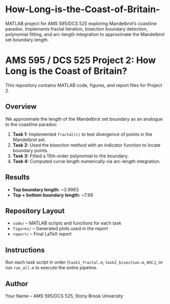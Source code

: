 # How-Long-is-the-Coast-of-Britain-
MATLAB project for AMS 595/DCS 525 exploring Mandelbrot’s coastline paradox. Implements fractal iteration, bisection boundary detection, polynomial fitting, and arc-length integration to approximate the Mandelbrot set boundary length.
# AMS 595 / DCS 525 Project 2: How Long is the Coast of Britain?

This repository contains MATLAB code, figures, and report files for Project 2.

## Overview
We approximate the length of the Mandelbrot set boundary as an analogue to the coastline paradox:
1. **Task 1:** Implemented `fractal(c)` to test divergence of points in the Mandelbrot set.
2. **Task 2:** Used the bisection method with an indicator function to locate boundary points.
3. **Task 3:** Fitted a 15th-order polynomial to the boundary.
4. **Task 4:** Computed curve length numerically via arc-length integration.

## Results
- **Top boundary length:** ~3.9963  
- **Top + bottom boundary length:** ~7.99  

## Repository Layout
- `code/` – MATLAB scripts and functions for each task  
- `figures/` – Generated plots used in the report  
- `report/` – Final LaTeX report  

## Instructions
Run each task script in order (`task1_fractal.m`, `task2_bisection.m`, etc.), or run `run_all.m` to execute the entire pipeline.

## Author
Your Name – AMS 595/DCS 525, Stony Brook University

